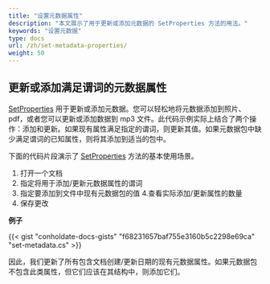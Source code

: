 ```yaml
---
title: "设置元数据属性"
description: "本文展示了用于更新或添加元数据的 SetProperties 方法的用法。"
keywords: "设置元数据"
type: docs
url: /zh/set-metadata-properties/
weight: 50
---
```


## 更新或添加满足谓词的元数据属性

[SetProperties](https://apireference.groupdocs.com/net/metadata/groupdocs.metadata/metadata/methods/setproperties) 用于更新或添加元数据。您可以轻松地将元数据添加到照片、pdf，或者您可以更新或添加数据到 mp3 文件。此代码示例实际上结合了两个操作：添加和更新。如果现有属性满足指定的谓词，则更新其值。如果元数据包中缺少满足谓词的已知属性，则将其添加到适当的包中。

下面的代码片段演示了 [SetProperties](https://apireference.groupdocs.com/net/metadata/groupdocs.metadata/metadata/methods/setproperties) 方法的基本使用场景。

1. 打开一个文档
2. 指定将用于添加/更新元数据属性的谓词
3. 指定要添加到文件中现有元数据包的值
4.查看实际添加/更新属性的数量
5. 保存更改


**例子**

{{< gist "conholdate-docs-gists" "f68231657baf755e3160b5c2298e69ca" "set-metadata.cs" >}}

因此，我们更新了所有包含文档创建/更新日期的现有元数据属性。如果元数据包不包含此类属性，但它们应该在其结构中，则添加它们。








